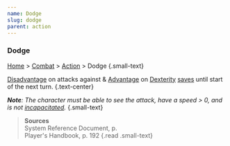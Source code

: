 ```yaml
---
name: Dodge
slug: dodge
parent: action
---
```

### Dodge
[Home](dm-operations-center) > [Combat](combat) > [Action](action) > Dodge {.small-text}

[Disadvantage](advantage-and-disadvantage) on attacks against & [Advantage](advantage-and-disadvantage) on [Dexterity](dexterity) [saves](saving-throw) until start of the next turn. {.text-center}

***Note**: The character must be able to see the attack, have a speed > 0, and is not [incapacitated](incapacitated).* {.small-text}

> **Sources** <br/>
> System Reference Document, p. <br/>
> Player's Handbook, p. 192
{.read .small-text}